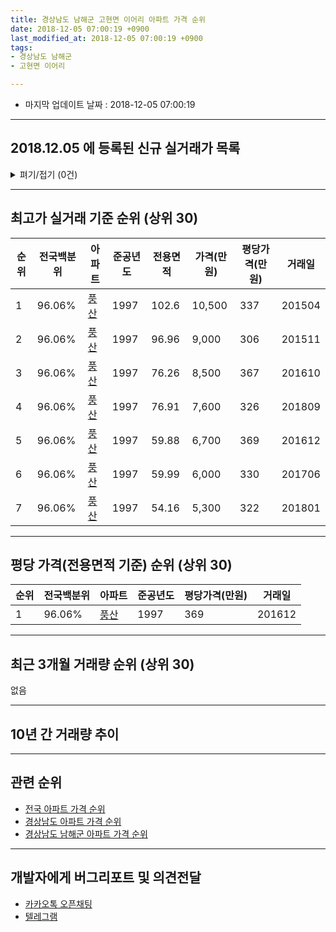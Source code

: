 ```yaml
---
title: 경상남도 남해군 고현면 이어리 아파트 가격 순위
date: 2018-12-05 07:00:19 +0900
last_modified_at: 2018-12-05 07:00:19 +0900
tags:
- 경상남도 남해군
- 고현면 이어리

---
```


* 마지막 업데이트 날짜 : 2018-12-05 07:00:19

---

## 2018.12.05 에 등록된 신규 실거래가 목록

<details>
<summary>펴기/접기 (0건)</summary>
<div markdown="1">

|아파트|전국백분위|준공년도|전용면적|가격(만원)|평당가격(만원)|거래일|
|---|---|---|---|---|---|---|
|없음|||||||


</div>
</details>

---

## 최고가 실거래 기준 순위 (상위 30)


|순위|전국백분위|아파트|준공년도|전용면적|가격(만원)|평당가격(만원)|거래일|
|---|---|---|---|---|---|---|---|
|1|96.06%|[풍산](https://search.naver.com/search.naver?query=%EA%B2%BD%EC%83%81%EB%82%A8%EB%8F%84+%EB%82%A8%ED%95%B4%EA%B5%B0+%EA%B3%A0%ED%98%84%EB%A9%B4+%EC%9D%B4%EC%96%B4%EB%A6%AC+%ED%92%8D%EC%82%B0)|1997|102.6|10,500|337|201504|
|2|96.06%|[풍산](https://search.naver.com/search.naver?query=%EA%B2%BD%EC%83%81%EB%82%A8%EB%8F%84+%EB%82%A8%ED%95%B4%EA%B5%B0+%EA%B3%A0%ED%98%84%EB%A9%B4+%EC%9D%B4%EC%96%B4%EB%A6%AC+%ED%92%8D%EC%82%B0)|1997|96.96|9,000|306|201511|
|3|96.06%|[풍산](https://search.naver.com/search.naver?query=%EA%B2%BD%EC%83%81%EB%82%A8%EB%8F%84+%EB%82%A8%ED%95%B4%EA%B5%B0+%EA%B3%A0%ED%98%84%EB%A9%B4+%EC%9D%B4%EC%96%B4%EB%A6%AC+%ED%92%8D%EC%82%B0)|1997|76.26|8,500|367|201610|
|4|96.06%|[풍산](https://search.naver.com/search.naver?query=%EA%B2%BD%EC%83%81%EB%82%A8%EB%8F%84+%EB%82%A8%ED%95%B4%EA%B5%B0+%EA%B3%A0%ED%98%84%EB%A9%B4+%EC%9D%B4%EC%96%B4%EB%A6%AC+%ED%92%8D%EC%82%B0)|1997|76.91|7,600|326|201809|
|5|96.06%|[풍산](https://search.naver.com/search.naver?query=%EA%B2%BD%EC%83%81%EB%82%A8%EB%8F%84+%EB%82%A8%ED%95%B4%EA%B5%B0+%EA%B3%A0%ED%98%84%EB%A9%B4+%EC%9D%B4%EC%96%B4%EB%A6%AC+%ED%92%8D%EC%82%B0)|1997|59.88|6,700|369|201612|
|6|96.06%|[풍산](https://search.naver.com/search.naver?query=%EA%B2%BD%EC%83%81%EB%82%A8%EB%8F%84+%EB%82%A8%ED%95%B4%EA%B5%B0+%EA%B3%A0%ED%98%84%EB%A9%B4+%EC%9D%B4%EC%96%B4%EB%A6%AC+%ED%92%8D%EC%82%B0)|1997|59.99|6,000|330|201706|
|7|96.06%|[풍산](https://search.naver.com/search.naver?query=%EA%B2%BD%EC%83%81%EB%82%A8%EB%8F%84+%EB%82%A8%ED%95%B4%EA%B5%B0+%EA%B3%A0%ED%98%84%EB%A9%B4+%EC%9D%B4%EC%96%B4%EB%A6%AC+%ED%92%8D%EC%82%B0)|1997|54.16|5,300|322|201801|


---

## 평당 가격(전용면적 기준) 순위 (상위 30)


|순위|전국백분위|아파트|준공년도|평당가격(만원)|거래일|
|---|---|---|---|---|---|
|1|96.06%|[풍산](https://search.naver.com/search.naver?query=%EA%B2%BD%EC%83%81%EB%82%A8%EB%8F%84+%EB%82%A8%ED%95%B4%EA%B5%B0+%EA%B3%A0%ED%98%84%EB%A9%B4+%EC%9D%B4%EC%96%B4%EB%A6%AC+%ED%92%8D%EC%82%B0)|1997|369|201612|


---

## 최근 3개월 거래량 순위 (상위 30)

없음

---

## 10년 간 거래량 추이


<div style="width:100%;">
    <canvas id="deal_progress" height="250"></canvas>
</div>

<script>
new Chart(document.getElementById("deal_progress"), {
    type: 'line',
    data: {
        labels: ['200812','200901','200902','200903','200904','200905','200906','200907','200908','200909','200910','200911','200912','201001','201002','201003','201004','201005','201006','201007','201008','201009','201010','201011','201012','201101','201102','201103','201104','201105','201106','201107','201108','201109','201110','201111','201112','201201','201202','201203','201204','201205','201206','201207','201208','201209','201210','201211','201212','201301','201302','201303','201304','201305','201306','201307','201308','201309','201310','201311','201312','201401','201402','201403','201404','201405','201406','201407','201408','201409','201410','201411','201412','201501','201502','201503','201504','201505','201506','201507','201508','201509','201510','201511','201512','201601','201602','201603','201604','201605','201606','201607','201608','201609','201610','201611','201612','201701','201702','201703','201704','201705','201706','201707','201708','201709','201710','201711','201712','201801','201802','201803','201804','201805','201806','201807','201808','201809','201810','201811','201812'],
        datasets: [{
            label: '실거래 수',
            pointRadius: 1,
            data: [0, 0, 0, 1, 1, 0, 0, 0, 0, 1, 0, 2, 1, 0, 1, 1, 0, 2, 0, 1, 2, 0, 0, 0, 0, 0, 1, 0, 0, 1, 1, 0, 1, 1, 0, 0, 2, 0, 1, 1, 0, 0, 0, 0, 0, 0, 0, 0, 0, 0, 0, 0, 0, 0, 0, 1, 0, 1, 0, 1, 0, 2, 1, 1, 0, 0, 2, 0, 1, 0, 3, 0, 0, 0, 0, 0, 1, 0, 1, 1, 0, 0, 0, 2, 2, 0, 0, 1, 0, 0, 1, 2, 0, 1, 1, 0, 2, 1, 1, 1, 0, 0, 1, 0, 2, 1, 1, 0, 0, 3, 0, 0, 0, 2, 1, 1, 1, 1, 0, 0, 0],
            borderColor: "rgba(255, 201, 14, 1)",
            backgroundColor: "rgba(255, 201, 14, 0.5)",
            fill: true,
        }]
    },
    options: {
        responsive: true,
        title: {
            display: true,
            text: '10년간 거래량 추이'
        },
        tooltips: {
            mode: 'index',
            intersect: false,
        },
        hover: {
            mode: 'nearest',
            intersect: true
        },
        scales: {
            xAxes: [{
                display: true,
                scaleLabel: {
                    display: true,
                    labelString: '년/월'
                }
            }],
            yAxes: [{
                display: true,
                ticks: {
                    suggestedMin: 0,
                },
                scaleLabel: {
                    display: true,
                    labelString: '실거래 수'
                }
            }]
        }
    }
});

</script>


---

## 관련 순위

- [전국 아파트 가격 순위](https://inasie.github.io/apt-ranking/전국)
- [경상남도 아파트 가격 순위](https://inasie.github.io/apt-ranking/경상남도)
- [경상남도 남해군 아파트 가격 순위](https://inasie.github.io/apt-ranking/경상남도-남해군)


---

## 개발자에게 버그리포트 및 의견전달

- [카카오톡 오픈채팅](https://open.kakao.com/o/gLJUAP4)
- [텔레그램](https://t.me/inasie)

